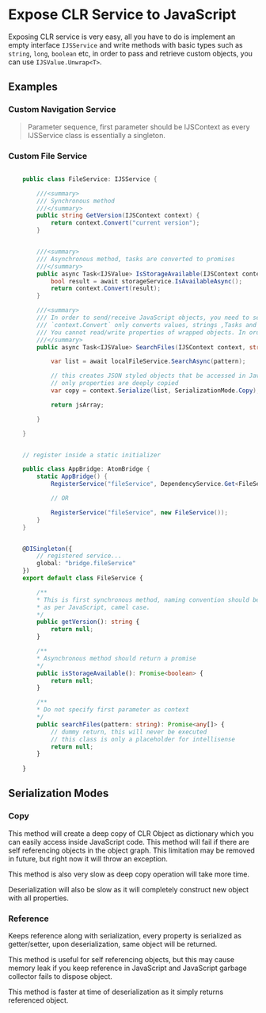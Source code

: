 # Expose CLR Service to JavaScript

Exposing CLR service is very easy, all you have to do is implement an empty interface `IJSService` and write methods with basic types such as `string`, `long`, `boolean` etc, in order to pass and retrieve custom objects, you can use `IJSValue.Unwrap<T>`.

## Examples

### Custom Navigation Service

> Parameter sequence, first parameter should be IJSContext as every IJSService class is essentially a singleton.

### Custom File Service

```c#

    public class FileService: IJSService {

        ///<summary>
        /// Synchronous method
        ///</summary>
        public string GetVersion(IJSContext context) {
            return context.Convert("current version");
        }


        ///<summary>
        /// Asynchronous method, tasks are converted to promises
        ///</summary>
        public async Task<IJSValue> IsStorageAvailable(IJSContext context) {
            bool result = await storageService.IsAvailableAsync();
            return context.Convert(result);
        }

        ///<summary>
        /// In order to send/receive JavaScript objects, you need to serialize Custom Objects.
        /// `context.Convert` only converts values, strings ,Tasks and wraps the object. 
        /// You cannot read/write properties of wrapped objects. In order to do that, you need to serialize object.
        ///</summary>
        public async Task<IJSValue> SearchFiles(IJSContext context, string pattern) {

            var list = await localFileService.SearchAsync(pattern);

            // this creates JSON styled objects that be accessed in JavaScript, note
            // only properties are deeply copied
            var copy = context.Serialize(list, SerializationMode.Copy);

            return jsArray;

        }

    }


    // register inside a static initializer

    public class AppBridge: AtomBridge {
        static AppBridge() {
            RegisterService("fileService", DependencyService.Get<FileService>());

            // OR 

            RegisterService("fileService", new FileService());
        }
    }

```

```typescript

    @DISingleton({
        // registered service...
        global: "bridge.fileService"
    })
    export default class FileService {

        /**
        * This is first synchronous method, naming convention should be
        * as per JavaScript, camel case.
        */
        public getVersion(): string {
            return null;
        }

        /**
        * Asynchronous method should return a promise
        */
        public isStorageAvailable(): Promise<boolean> {
            return null;
        }

        /**
        * Do not specify first parameter as context
        */
        public searchFiles(pattern: string): Promise<any[]> {
            // dummy return, this will never be executed
            // this class is only a placeholder for intellisense
            return null;
        }
        
    }

```

## Serialization Modes

### Copy

This method will create a deep copy of CLR Object as dictionary which you can easily access inside JavaScript code. This method will fail if there are self referencing objects in the object graph. This limitation may be removed in future, but right now it will throw an exception.

This method is also very slow as deep copy operation will take more time.

Deserialization will also be slow as it will completely construct new object with all properties.

### Reference
Keeps reference along with serialization, every property is serialized as getter/setter, upon deserialization, same object will be returned.

This method is useful for self referencing objects, but this may cause memory leak if you keep reference in JavaScript and JavaScript garbage collector fails to dispose object.

This method is faster at time of deserialization as it simply returns referenced object.